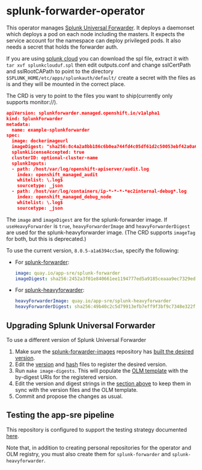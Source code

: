 # splunk-forwarder-operator

This operator manages [Splunk Universal Forwarder](https://docs.splunk.com/Documentation/Forwarder/latest/Forwarder/Abouttheuniversalforwarder). It deploys a daemonset which 
deploys a pod on each node including the masters. It expects the service account
for the namespace can deploy privileged pods. It also needs a secret that holds
the forwarder auth.

If you are using [splunk cloud](https://www.splunk.com/en_us/software/splunk-cloud.html) you can download the spl file, extract it with
`tar xvf splunkclouduf.spl` then edit outputs.conf and change sslCertPath and
sslRootCAPath to point to the directory `$SPLUNK_HOME/etc/apps/splunkauth/default/`
create a secret with the files as is and they will be mounted in the correct place. 

The CRD is very to point to the files you want to ship(currently only supports
monitor://).

```json
apiVersion: splunkforwarder.managed.openshift.io/v1alpha1
kind: SplunkForwarder
metadata:
  name: example-splunkforwarder
spec:
  image: dockerimageurl
  imageDigest: "sha256:8c4a2a8bb186c6b0ea744fd4c05df61d2c50053ebf42a0a6ec7aef8170be4c55"
  splunkLicenseAccepted: true
  clusterID: optional-cluster-name
  splunkInputs:
  - path: /host/var/log/openshift-apiserver/audit.log
    index: openshift_managed_audit
    whitelist: \.log$
    sourcetype: _json
  - path: /host/var/log/containers/ip-*-*-*-*ec2internal-debug*.log
    index: openshift_managed_debug_node
    whitelist: \.log$
    sourcetype: _json
```

The `image` and `imageDigest` are for the splunk-forwarder image.
If `useHeavyForwarder` is `true`, `heavyForwarderImage` and `heavyForwarderDigest` are used for the splunk-heavyforwarder image.
(The CRD supports `imageTag` for both, but this is deprecated.)

To use the current version, `8.0.5-a1a6394cc5ae`, specify the following:
- For [splunk-forwarder](https://quay.io/repository/app-sre/splunk-forwarder?tag=8.0.5-a1a6394cc5ae&tab=tags):
  ```yaml
  image: quay.io/app-sre/splunk-forwarder
  imageDigest: sha256:2452a3f01e840661ee1194777ed5a9185ceaaa9ec7329ed364fa2f02be22a701
  ```
- For [splunk-heavyforwarder](https://quay.io/repository/app-sre/splunk-heavyforwarder?tag=8.0.5-a1a6394cc5ae&tab=tags):
  ```yaml
  heavyForwarderImage: quay.io/app-sre/splunk-heavyforwarder
  heavyForwarderDigest: sha256:49b40c2c5d79913efb7eff9f3bf9c7348e322f619df10173e551b2596913d52a
  ```

## Upgrading Splunk Universal Forwarder
To use a different version of Splunk Universal Forwarder
1. Make sure the [splunk-forwarder-images](https://github.com/openshift/splunk-forwarder-images/) repository has [built the desired version](https://github.com/openshift/splunk-forwarder-images/#versioning-and-tagging).
2. Edit the [version](.splunk-version) and [hash](.splunk-version-hash) files to register the desired version.
3. Run `make image-digests`.
   This will populate the [OLM template](hack/olm-registry/olm-artifacts-template.yaml) with the by-digest URIs for the registered version.
4. Edit the version and digest strings in the [section above](#splunk-forwarder-operator) to keep them in sync with the version files and the OLM template.
5. Commit and propose the changes as usual.

## Testing the app-sre pipeline

This repository is configured to support the testing strategy documented
[here](https://github.com/openshift/boilerplate/blob/cc252374715df1910c8f4a8846d38e7b5d00f94f/boilerplate/openshift/golang-osd-operator/app-sre.md).

Note that, in addition to creating personal repositories for the operator and
OLM registry, you must also create them for `splunk-forwarder` and
`splunk-heavyforwarder`.
